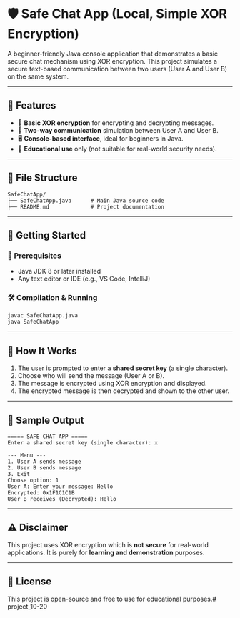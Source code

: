 # 🛡️ Safe Chat App (Local, Simple XOR Encryption)

A beginner-friendly Java console application that demonstrates a basic secure chat mechanism using XOR encryption. This project simulates a secure text-based communication between two users (User A and User B) on the same system.

---

## 🔧 Features

- 🔐 **Basic XOR encryption** for encrypting and decrypting messages.
- 👥 **Two-way communication** simulation between User A and User B.
- 🖥️ **Console-based interface**, ideal for beginners in Java.
- 🧪 **Educational use** only (not suitable for real-world security needs).

---

## 📁 File Structure

```
SafeChatApp/
├── SafeChatApp.java      # Main Java source code
├── README.md             # Project documentation
```

---

## 🚀 Getting Started

### 📌 Prerequisites

- Java JDK 8 or later installed
- Any text editor or IDE (e.g., VS Code, IntelliJ)

### 🛠️ Compilation & Running

```bash
javac SafeChatApp.java
java SafeChatApp
```

---

## 💬 How It Works

1. The user is prompted to enter a **shared secret key** (a single character).
2. Choose who will send the message (User A or B).
3. The message is encrypted using XOR encryption and displayed.
4. The encrypted message is then decrypted and shown to the other user.

---

## 🧪 Sample Output

```
===== SAFE CHAT APP =====
Enter a shared secret key (single character): x

--- Menu ---
1. User A sends message
2. User B sends message
3. Exit
Choose option: 1
User A: Enter your message: Hello
Encrypted: 0x1F1C1C1B
User B receives (Decrypted): Hello
```

---

## ⚠️ Disclaimer

This project uses XOR encryption which is **not secure** for real-world applications. It is purely for **learning and demonstration** purposes.

---

## 📜 License

This project is open-source and free to use for educational purposes.# project_10-20

